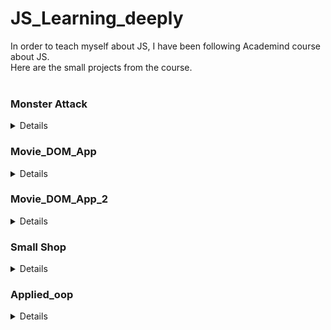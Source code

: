 # JS_Learning_deeply

In order to teach myself about JS, I have been following Academind course about JS.<br>
Here are the small projects from the course.<br><br>

### Monster Attack
<details>
  <summary>Details</summary>
  <p>
  Simple small game summing up the lesson about JS basics.
  <br>
  </p>
</details>

### Movie_DOM_App
<details>
  <summary>Details</summary>
  <p>
  This is a small app which enables you to interact with a page. You can add movie to a list by filling out a form.
  This project focuses on interacting with the DOM.
  <br>
  </p>
</details>


### Movie_DOM_App_2
<details>
  <summary>Details</summary>
  <p>
  Here, we can also interact with the page by adding movies to a list. This projects focuses on objects and the list of movies is
  an object which with we manage the page. A filter is added in order to make the list more interactive.
  <br>
  </p>
</details>

### Small Shop
<details>
  <summary>Details</summary>
  <p>
  In order to learn about JS OOP, we built a small shop. You can buy a car on it but I am not sure that you should pay for it.
  <br>
  </p>
</details>

### Applied_oop
<details>
  <summary>Details</summary>
  <p>
  In order to recap all the previous lessons, I built this "course manager". There is not a lot to say about it, feel free to test it.
  <br>
  </p>
</details>
